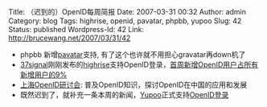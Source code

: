 Title: （迟到的）OpenID每周简报
Date: 2007-03-31 00:32
Author: admin
Category: blog
Tags: highrise, openid, pavatar, phpbb, yupoo
Slug: 42
Status: published
Wordpress-Id: 42
Link: http://brucewang.net/2007/03/31/42

-   phpbb
    新增[pavatar](http://openid.phpbb.cc/2007/03/13/avatar-invasion)支持,
    有了这个也许就不用担心gravatar再down机了
-   [37signal](http://37signal.com)刚刚发布的[highrise](http://www.highrisehq.com/)支持OpenID登录，[首周新增OpenID用户占所有新增用户的9%](http://www.37signals.com/svn/posts/332-highrise-early-stats-cases-for-all-the-new-solo-plan-and-more-disk-space)
-   [上海OpenID研讨会](http://www.klogs.org/2007/03/14/openid%e5%b0%8f%e5%9e%8b%e4%ba%a4%e6%b5%81%ef%bc%88%e4%b8%8a%e6%b5%b7%ef%bc%89.html):
    普及OpenID知识，探讨OpenID在中国的应用和发展
-   既然迟到了，就补充一条本周的新闻，[Yupoo](http://yupoo.com/)正式支持[OpenID登录](http://www.yupoo.com/account/openid)

